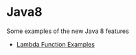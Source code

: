 # Java8
Some examples of the new Java 8 features
* [Lambda Function Examples](https://www.javatpoint.com/java-lambda-expressions)

